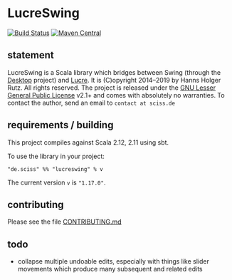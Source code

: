 # LucreSwing

[![Build Status](https://travis-ci.org/Sciss/LucreSwing.svg?branch=master)](https://travis-ci.org/Sciss/LucreSwing)
[![Maven Central](https://maven-badges.herokuapp.com/maven-central/de.sciss/lucreswing_2.12/badge.svg)](https://maven-badges.herokuapp.com/maven-central/de.sciss/lucreswing_2.12)

## statement

LucreSwing is a Scala library which bridges between Swing (through 
the [Desktop](https://git.iem.at/sciss/Desktop/) project) and [Lucre](https://git.iem.at/sciss/Lucre/).
It is (C)opyright 2014&ndash;2019 by Hanns Holger Rutz. All rights reserved. The project is released under
the [GNU Lesser General Public License](https://git.iem.at/sciss/LucreSwing/raw/master/LICENSE) v2.1+ and comes 
with absolutely no warranties. To contact the author, send an email to `contact at sciss.de`

## requirements / building

This project compiles against Scala 2.12, 2.11 using sbt.

To use the library in your project:

    "de.sciss" %% "lucreswing" % v

The current version `v` is `"1.17.0"`.

## contributing

Please see the file [CONTRIBUTING.md](CONTRIBUTING.md)

## todo

- collapse multiple undoable edits, especially with things like slider movements which produce many subsequent and related edits
